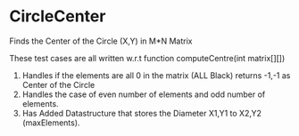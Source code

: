 # CircleCenter
Finds the Center of the Circle (X,Y) in M*N Matrix


These test cases are all written w.r.t function computeCentre(int matrix[][])

1. Handles if the elements are all 0 in the matrix (ALL Black) returns -1,-1 as Center of the Circle
2. Handles the case of even number of elements and odd number of elements.
3. Has Added Datastructure that stores the Diameter X1,Y1 to X2,Y2 (maxElements).
